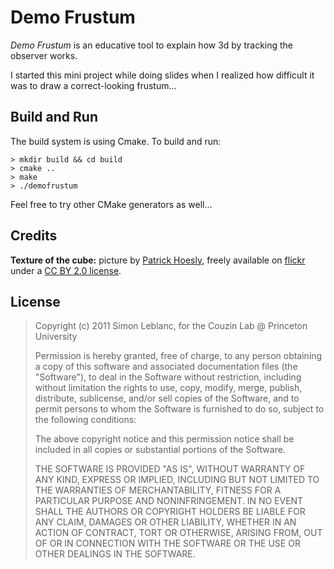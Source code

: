 Demo Frustum
============

_Demo Frustum_ is an educative tool to explain how 3d by tracking the observer works.

I started this mini project while doing slides when I realized how difficult
it was to draw a correct-looking frustum…

Build and Run
-------------

The build system is using Cmake. To build and run:

    > mkdir build && cd build
    > cmake ..
    > make
    > ./demofrustum

Feel free to try other CMake generators as well...


Credits
-------

__Texture of the cube:__ picture by [Patrick Hoesly][PH],
freely available on [flickr][] under a [CC BY 2.0 license][cc].

[PH]: http://www.flickr.com/photos/zooboing/
[cc]: http://creativecommons.org/licenses/by/2.0/deed.fr
[flickr]: http://www.flickr.com/photos/zooboing/4170672618/


License
-------

> Copyright (c) 2011 Simon Leblanc, for the Couzin Lab @ Princeton University
>
> Permission is hereby granted, free of charge, to any person obtaining a copy
> of this software and associated documentation files (the "Software"), to deal
> in the Software without restriction, including without limitation the rights
> to use, copy, modify, merge, publish, distribute, sublicense, and/or sell
> copies of the Software, and to permit persons to whom the Software is
> furnished to do so, subject to the following conditions:
>
> The above copyright notice and this permission notice shall be included in
> all copies or substantial portions of the Software.
>
> THE SOFTWARE IS PROVIDED "AS IS", WITHOUT WARRANTY OF ANY KIND, EXPRESS OR
> IMPLIED, INCLUDING BUT NOT LIMITED TO THE WARRANTIES OF MERCHANTABILITY,
> FITNESS FOR A PARTICULAR PURPOSE AND NONINFRINGEMENT. IN NO EVENT SHALL THE
> AUTHORS OR COPYRIGHT HOLDERS BE LIABLE FOR ANY CLAIM, DAMAGES OR OTHER
> LIABILITY, WHETHER IN AN ACTION OF CONTRACT, TORT OR OTHERWISE, ARISING FROM,
> OUT OF OR IN CONNECTION WITH THE SOFTWARE OR THE USE OR OTHER DEALINGS IN
> THE SOFTWARE.

